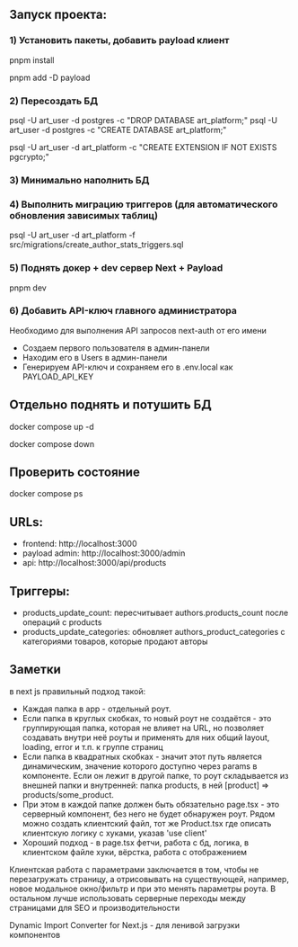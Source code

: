 ## Запуск проекта:

### 1) Установить пакеты, добавить payload клиент

pnpm install

pnpm add -D payload

### 2) Пересоздать БД

psql -U art_user -d postgres -c "DROP DATABASE art_platform;"
psql -U art_user -d postgres -c "CREATE DATABASE art_platform;"

psql -U art_user -d art_platform -c "CREATE EXTENSION IF NOT EXISTS pgcrypto;"

### 3) Минимально наполнить БД

### 4) Выполнить миграцию триггеров (для автоматического обновления зависимых таблиц)

psql -U art_user -d art_platform -f src/migrations/create_author_stats_triggers.sql

### 5) Поднять докер + dev сервер Next + Payload

pnpm dev

### 6) Добавить API-ключ главного администратора

Необходимо для выполнения API запросов next-auth от его имени

- Создаем первого пользователя в админ-панели
- Находим его в Users в админ-панели
- Генерируем API-ключ и сохраняем его в .env.local как PAYLOAD_API_KEY

## Отдельно поднять и потушить БД

docker compose up -d

docker compose down

## Проверить состояние

docker compose ps

## URLs:

- frontend: http://localhost:3000
- payload admin: http://localhost:3000/admin
- api: http://localhost:3000/api/products

## Триггеры:

- products_update_count: пересчитывает authors.products_count после операций с products
- products_update_categories: обновляет authors_product_categories с категориями товаров, которые продают авторы

## Заметки

в next js правильный подход такой:

- Каждая папка в app - отдельный роут.
- Если папка в круглых скобках, то новый роут не создаётся - это группирующая папка, которая не влияет на URL, но позволяет создавать внутри неё роуты и применять для них общий layout, loading, error и т.п. к группе страниц
- Если папка в квадратных скобках - значит этот путь является динамическим, значение которого доступно через params в компоненте. Если он лежит в другой папке, то роут складывается из внешней папки и внутренней: папка products, в ней [product] => products/some_product.
- При этом в каждой папке должен быть обязательно page.tsx - это серверный компонент, без него не будет обнаружен роут. Рядом можно создать клиентский файл, тот же Product.tsx где описать клиентскую логику с хуками, указав 'use client'
- Хороший подход - в page.tsx фетчи, работа с бд, логика, в клиентском файле хуки, вёрстка, работа с отображением

Клиентская работа с параметрами заключается в том, чтобы не перезагружать страницу, а отрисовывать на существующей, например, новое модальное окно/фильтр и при это менять параметры роута. В остальном лучше использовать серверные переходы между страницами для SEO и производительности

Dynamic Import Converter for Next.js - для ленивой загрузки компонентов

